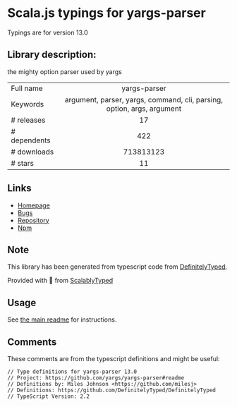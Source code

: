 
# Scala.js typings for yargs-parser

Typings are for version 13.0

## Library description:
the mighty option parser used by yargs

|                    |                 |
| ------------------ | :-------------: |
| Full name          | yargs-parser |
| Keywords           | argument, parser, yargs, command, cli, parsing, option, args, argument |
| # releases         | 17 |
| # dependents       | 422 |
| # downloads        | 713813123 |
| # stars            | 11 |

## Links
- [Homepage](https://github.com/yargs/yargs-parser#readme)
- [Bugs](https://github.com/yargs/yargs-parser/issues)
- [Repository](https://github.com/yargs/yargs-parser)
- [Npm](https://www.npmjs.com/package/yargs-parser)
    


## Note
This library has been generated from typescript code from [DefinitelyTyped](https://definitelytyped.org).

Provided with :purple_heart: from [ScalablyTyped](https://github.com/oyvindberg/ScalablyTyped)

## Usage
See [the main readme](../../readme.md) for instructions.

## Comments

These comments are from the typescript definitions and might be useful:
```
// Type definitions for yargs-parser 13.0
// Project: https://github.com/yargs/yargs-parser#readme
// Definitions by: Miles Johnson <https://github.com/milesj>
// Definitions: https://github.com/DefinitelyTyped/DefinitelyTyped
// TypeScript Version: 2.2

```

